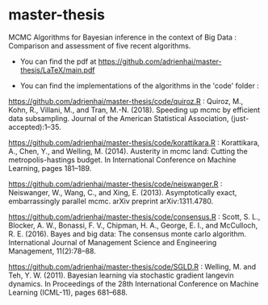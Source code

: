 # master-thesis
MCMC Algorithms for Bayesian inference in the context of Big Data : Comparison and assessment of five recent algorithms.

- You can find the pdf at https://github.com/adrienhai/master-thesis/LaTeX/main.pdf

- You can find the implementations of the algorithms in the 'code' folder : 

https://github.com/adrienhai/master-thesis/code/quiroz.R : Quiroz, M., Kohn, R., Villani, M., and Tran, M.-N. (2018). Speeding up mcmc by efficient data subsampling. Journal of the American Statistical Association, (just-accepted):1–35.

https://github.com/adrienhai/master-thesis/code/korattikara.R : Korattikara, A., Chen, Y., and Welling, M. (2014). Austerity in mcmc land: Cutting the metropolis-hastings budget. In International Conference on Machine Learning, pages 181–189.

https://github.com/adrienhai/master-thesis/code/neiswanger.R : Neiswanger, W., Wang, C., and Xing, E. (2013). Asymptotically exact, embarrassingly parallel mcmc. arXiv preprint arXiv:1311.4780.

https://github.com/adrienhai/master-thesis/code/consensus.R : Scott, S. L., Blocker, A. W., Bonassi, F. V., Chipman, H. A., George, E. I., and McCulloch, R. E. (2016). Bayes and big data: The consensus monte carlo algorithm. International Journal of Management Science and Engineering Management, 11(2):78–88.

https://github.com/adrienhai/master-thesis/code/SGLD.R : Welling, M. and Teh, Y. W. (2011). Bayesian learning via stochastic gradient langevin dynamics. In Proceedings of the 28th International Conference on Machine Learning (ICML-11), pages 681–688.
